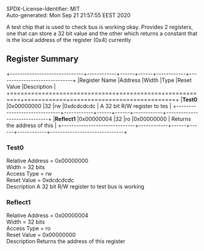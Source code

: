 SPDX-License-Identifier: MIT  
Auto-generated: Mon Sep 21 21:57:55 EEST 2020  

A test chip that is used to check bus is working okay.
Provides 2 registers, one that can store a 32 bit value
and the other which returns a constant that is the local
address of the register (0x4) currently

## Register Summary  

+------------------------------+------------+------+------+------------+------------------------------+
|Register Name                 |Address     |Width |Type  |Reset Value |Description                   |
+==============================+============+======+======+============+==============================+
|**Test0**                     |0x00000000  |32    |rw    |0xdcdcdcdc  | A 32 bit R/W register to tes |
+------------------------------+------------+------+------+------------+------------------------------+
|**Reflect1**                  |0x00000004  |32    |ro    |0x00000000  | Returns the address of this  |
+------------------------------+------------+------+------+------------+------------------------------+

### Test0  

Relative Address = 0x00000000  
Width = 32 bits  
Access Type = rw  
Reset Value = 0xdcdcdcdc  
Description A 32 bit R/W register to test bus is working  


### Reflect1  

Relative Address = 0x00000004  
Width = 32 bits  
Access Type = ro  
Reset Value = 0x00000000  
Description Returns the address of this register  

